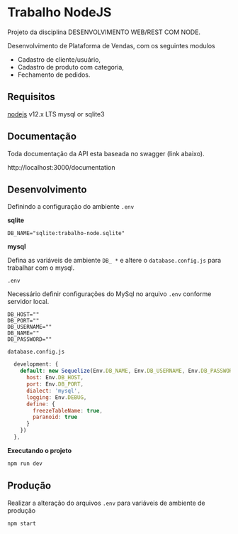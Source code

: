 # Trabalho NodeJS


Projeto da disciplina DESENVOLVIMENTO WEB/REST COM NODE.

Desenvolvimento de Plataforma de Vendas, com os seguintes modulos
  - Cadastro de cliente/usuário,
  - Cadastro de produto com categoria,
  - Fechamento de pedidos.

## Requisitos

[nodejs](https://nodejs.org/) v12.x LTS
mysql or sqlite3

## Documentação

Toda documentação da API esta baseada no swagger (link abaixo).

http://localhost:3000/documentation

## Desenvolvimento

Definindo a configuração do ambiente `.env`

**sqlite**

```dotenv
DB_NAME="sqlite:trabalho-node.sqlite"
```

**mysql**

Defina as variáveis de ambiente `DB_ *` e altere o `database.config.js` para trabalhar com o mysql.

`.env`

Necessário definir configurações do MySql no arquivo `.env` conforme servidor local.

```dotenv
DB_HOST=""
DB_PORT=""
DB_USERNAME=""
DB_NAME=""
DB_PASSWORD=""
```

`database.config.js`

```js
  development: {
    default: new Sequelize(Env.DB_NAME, Env.DB_USERNAME, Env.DB_PASSWORD, {
      host: Env.DB_HOST,
      port: Env.DB_PORT,
      dialect: 'mysql',
      logging: Env.DEBUG,
      define: {
        freezeTableName: true,
        paranoid: true
      }
    })
  },
```

**Executando o projeto**

```bash
npm run dev
```

## Produção

Realizar a alteração do arquivos `.env` para variáveis de ambiente de produção

```bash
npm start
```
